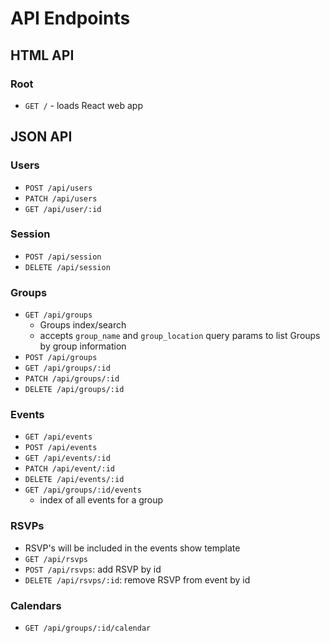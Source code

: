 # API Endpoints

## HTML API

### Root

- `GET /` - loads React web app

## JSON API

### Users

- `POST /api/users`
- `PATCH /api/users`
- `GET /api/user/:id`

### Session

- `POST /api/session`
- `DELETE /api/session`

### Groups

- `GET /api/groups`
  - Groups index/search
  - accepts `group_name` and `group_location` query params to list Groups by group information
- `POST /api/groups`
- `GET /api/groups/:id`
- `PATCH /api/groups/:id`
- `DELETE /api/groups/:id`

### Events

- `GET /api/events`
- `POST /api/events`
- `GET /api/events/:id`
- `PATCH /api/event/:id`
- `DELETE /api/events/:id`
- `GET /api/groups/:id/events`
  - index of all events for a group

### RSVPs

- RSVP's will be included in the events show template
- `GET /api/rsvps`
- `POST /api/rsvps`: add RSVP by id
- `DELETE /api/rsvps/:id`: remove RSVP from event by id

### Calendars

- `GET /api/groups/:id/calendar`
